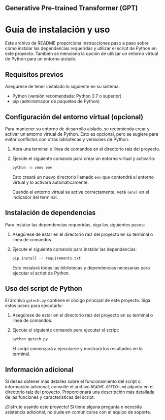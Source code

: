 ## Generative Pre-trained Transformer (GPT)
# Guía de instalación y uso

Este archivo de README proporciona instrucciones paso a paso sobre cómo instalar las dependencias requeridas y utilizar el script de Python en este proyecto. También se menciona la opción de utilizar un entorno virtual de Python para un entorno aislado.

## Requisitos previos
Asegúrese de tener instalado lo siguiente en su sistema:

- Python (versión recomendada: Python 3.7 o superior)
- pip (administrador de paquetes de Python)

## Configuración del entorno virtual (opcional)
Para mantener su entorno de desarrollo aislado, se recomienda crear y activar un entorno virtual de Python. Esto es opcional, pero se sugiere para evitar conflictos con otras bibliotecas y versiones de Python.

1. Abra una terminal o línea de comandos en el directorio raíz del proyecto.
2. Ejecute el siguiente comando para crear un entorno virtual y activarlo:

   ```bash
   python -m venv env
   ```

   Esto creará un nuevo directorio llamado `env` que contendrá el entorno virtual y lo activará automáticamente.

   Cuando el entorno virtual se active correctamente, verá `(env)` en el indicador del terminal.

## Instalación de dependencias

Para instalar las dependencias requeridas, siga los siguientes pasos:

1. Asegúrese de estar en el directorio raíz del proyecto en su terminal o línea de comandos.
2. Ejecute el siguiente comando para instalar las dependencias:

   ```bash
   pip install -r requirements.txt
   ```

   Esto instalará todas las bibliotecas y dependencias necesarias para ejecutar el script de Python.

## Uso del script de Python

El archivo `gptech.py` contiene el código principal de este proyecto. Siga estos pasos para ejecutarlo:

1. Asegúrese de estar en el directorio raíz del proyecto en su terminal o línea de comandos.
2. Ejecute el siguiente comando para ejecutar el script:

   ```bash
   python gptech.py
   ```

   El script comenzará a ejecutarse y mostrará los resultados en la terminal.

## Información adicional

Si desea obtener más detalles sobre el funcionamiento del script o información adicional, consulte el archivo `README-GPTECH.md` adjunto en el directorio raíz del proyecto. Proporcionará una descripción más detallada de las funciones y características del script.

¡Disfrute usando este proyecto! Si tiene alguna pregunta o necesita asistencia adicional, no dude en comunicarse con el equipo de soporte.
